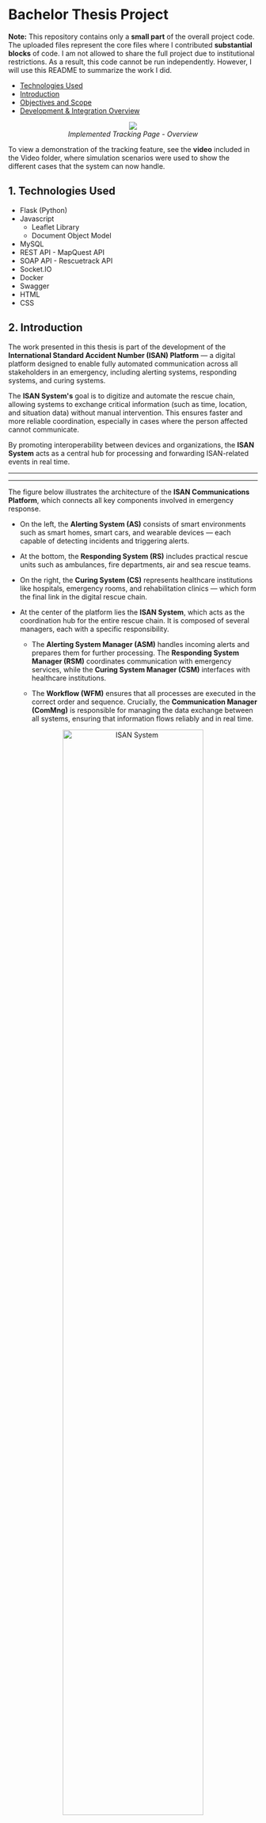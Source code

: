 # Bachelor Thesis Project

**Note:** This repository contains only a **small part** of the overall project code. The uploaded files represent the core files where I contributed **substantial blocks** of code. I am not allowed to share the full project due to institutional restrictions. As a result, this code cannot be run independently. However, I will use this README to summarize the work I did.

- [Technologies Used](#1-technologies-used)
- [Introduction](#2-introduction)
- [Objectives and Scope](#3-objectives-and-scope)
- [Development & Integration Overview](#4-development--integration-overview)

<p align="center">
  <img src="README_Images/Tracking_Page.PNG"><br>
  <em>Implemented Tracking Page - Overview</em>
</p>

To view a demonstration of the tracking feature, see the **video** included in the Video folder, where simulation scenarios were used to show the different cases that the system can now handle.

## 1. Technologies Used

- Flask (Python)
- Javascript
    - Leaflet Library
    - Document Object Model
- MySQL
- REST API - MapQuest API
- SOAP API - Rescuetrack API
- Socket.IO
- Docker
- Swagger
- HTML
- CSS

## 2. Introduction

The work presented in this thesis is part of the development of the **International Standard Accident Number (ISAN) Platform** — a digital platform designed to enable fully automated communication across all stakeholders in an emergency, including alerting systems, responding systems, and curing systems.

The **ISAN System's** goal is to digitize and automate the rescue chain, allowing systems to exchange critical information (such as time, location, and situation data) without manual intervention. This ensures faster and more reliable coordination, especially in cases where the person affected cannot communicate.

By promoting interoperability between devices and organizations, the **ISAN System** acts as a central hub for processing and forwarding ISAN-related events in real time.

<hr>
<hr>

The figure below illustrates the architecture of the **ISAN Communications Platform**, which connects all key components involved in emergency response.

- On the left, the **Alerting System (AS)** consists of smart environments such as smart homes, smart cars, and wearable devices — each capable of detecting incidents and triggering alerts.

- At the bottom, the **Responding System (RS)** includes practical rescue units such as ambulances, fire departments, air and sea rescue teams.

- On the right, the **Curing System (CS)** represents healthcare institutions like hospitals, emergency rooms, and rehabilitation clinics — which form the final link in the digital rescue chain.

- At the center of the platform lies the **ISAN System**, which acts as the coordination hub for the entire rescue chain. It is composed of several managers, each with a specific responsibility.

  - The **Alerting System Manager (ASM)** handles incoming alerts and prepares them for further processing. The **Responding System Manager (RSM)** coordinates communication with emergency services, while the **Curing System Manager (CSM)** interfaces with healthcare institutions. 
  
  - The **Workflow  (WFM)** ensures that all processes are executed in the correct order and sequence. Crucially, the **Communication Manager (ComMng)** is responsible for managing the data exchange between all systems, ensuring that information flows reliably and in real time.

<p align="center">
  <img src="README_Images/ISAN_Communications-Platform.PNG" alt="ISAN System" style="width:75%;"><br>
  <em>Figure: ISAN Communications Platform overview</em>
</p>

## 3. Objectives and Scope

The primary objective of this thesis was to integrate the Rescuetrack API and MapQuest API into the ISAN System to enable real-time tracking of ambulances during emergency scenarios. This integration allows the system to retrieve and process live geolocation data from the responding units and display this information in the connected Curing Systems, such as hospitals or emergency rooms, to ensure better preparedness and coordination.

For more details, read **1.3 Task Description** in the Bachelor thesis pdf.

## 4. Development & Integration Overview

For simplicity, we will summarize the process of this integration in three parts. For the full overview of the methodology, read **Sections 3.2, 3.3, and 3.4 (pages 18–42)** in the Bachelor thesis PDF.

### 4.1 The preparation of location data by the Responding Systems before it is transmitted to the Curing Systems.

When a Responding System is assigned an ISAN (an alarm generated by the Alerting System that includes data such as time and location), it begins continuously querying its current coordinates from the Rescuetrack API.

The retrieved location data is then formatted and prepared for transmission in the correct structure:

- Initially, when the ambulance is en route to the incident location, the transmitted data includes the ambulance ID, its current coordinates (latitude and longitude), the incident location coordinates, and a marker labeled incident_location.
This marker indicates that the ambulance is still on the way to the scene.

- Once the patient is loaded into the ambulance, and this is confirmed by a button press, the system begins transmitting the hospital coordinates instead of the incident location.

- After arriving at the hospital, and upon confirmation (again via button), the data includes the marker at_hospital to signal that the transport is complete.

<p align="center">
  <img src="README_Images/Methodology_1.PNG" alt="Methodology-1" style="width:80%;"><br>
</p>

For the simulation, the MapQuest API is used to generate a route from a random or predefined starting point in Braunschweig city center to the simulated ISAN location.

The resulting coordinates are saved in a CSV file, which is later used to simulate the behavior of receiving real-time location data from the Rescuetrack API.

Similarly, once the generated ISAN is assigned a hospital, a second route — from the ISAN location to the hospital — is generated and appended to the same CSV file.

<p align="center">
  <img src="README_Images/Methodology_2.PNG" alt="Methodology-2" style="width:80%;"><br>
</p>

### 4.2 The transmission of location data from the Responding Systems to the Curing Systems.

1. When the tracking page is opened in the Curing System, the Workflow Manager is notified that the system is now waiting to receive location data from the Responding Systems.

2. The Workflow Manager verifies the Curing System via the Curing System Manager. Once verified, the request is forwarded to the Communication Manager.

3. If this is the first Curing System to request tracking data, The Communication Manager launches two separate threads:
    - The first queries the Responding System Manager for the IP addresses of all currently active Responding Systems.
    - The second uses those IPs to retrieve live location data, which it forwards to all Curing Systems that currently have the tracking page open.

   This process is repeated every 5 seconds, as long as at least one Curing System remains on the tracking page.

If a Curing System exits the tracking page, the Communication Manager is notified (just like in step 1) and stops sending data to that system.

<p align="center">
  <img src="README_Images/Methodology_3.PNG" alt="Methodology-3" style="width:80%;"><br>
</p>

For simulation scenarios, the process works similarly, with one key difference in step 3:

Before fetching the coordinates from the Responding Systems, the Communication Manager sends a POST request instructing them to start reading location data from a CSV file in a separate thread. This thread simulates real-time tracking by reading one line from the file every second

This simulated tracking thread automatically stops either when the user on the Curing System exits the tracking page or when the patient has been successfully transported to the hospital.

### 4.3 The processing of location data from the Responding Systems by the Curing Systems.

As the Curing System backend receives ambulance-to-incident location data from a Responding System, it emits this data to the Curing System frontend via Socket.IO.

Upon receiving the first data point, an ambulance marker and an incident marker are created at the corresponding coordinates. Additionally, the MapQuest API is used to retrieve the fastest route from the ambulance's current location to the incident site, and a route polyline is drawn on the map.

For each subsequent update, the ambulance marker is moved to its new position, and the route polyline is adjusted to start from the coordinate closest to the updated ambulance location.

<p align="center">
  <img src="README_Images/Methodology_4.PNG" alt="Methodology-4" style="width:80%;"><br>
</p>

The processing of ambulance-to-hospital location data works similarly, with one key difference:
Upon receiving the first update, the incident marker is replaced by an X marker, indicating that the patient has been loaded into the ambulance.

<p align="center">
  <img src="README_Images/Methodology_5.PNG" alt="Methodology-5" style="width:80%;"><br>
</p>

When the marker at_hospital is received in the location data of an ambulance, all related elements are removed from the map — including the ambulance marker, X marker, hospital marker, and the drawn route polyline.

<p align="center">
  <img src="README_Images/Methodology_6.PNG" alt="Methodology-6" style="width:80%;"><br>
</p>